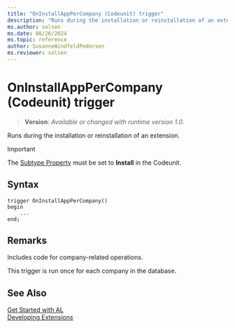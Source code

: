 ```yaml
---
title: "OnInstallAppPerCompany (Codeunit) trigger"
description: "Runs during the installation or reinstallation of an extension."
ms.author: solsen
ms.date: 08/26/2024
ms.topic: reference
author: SusanneWindfeldPedersen
ms.reviewer: solsen
---
```

[//]: # (START>DO_NOT_EDIT)
[//]: # (IMPORTANT:Do not edit any of the content between here and the END>DO_NOT_EDIT.)
[//]: # (Any modifications should be made in the .xml files in the ModernDev repo.)

# OnInstallAppPerCompany (Codeunit) trigger
> **Version**: _Available or changed with runtime version 1.0._

Runs during the installation or reinstallation of an extension.

> [!IMPORTANT]
> The [Subtype Property](../../properties/devenv-subtype-property.md) must be set to **Install** in the Codeunit.

## Syntax
```AL
trigger OnInstallAppPerCompany()
begin
    ...
end;
```



[//]: # (IMPORTANT: END>DO_NOT_EDIT)

## Remarks  
Includes code for company-related operations. 

This trigger is run once for each company in the database.

## See Also  
[Get Started with AL](../../devenv-get-started.md)  
[Developing Extensions](../../devenv-dev-overview.md)  
